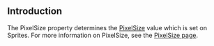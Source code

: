 ## Introduction

The PixelSize property determines the [PixelSize](/frb/docs/index.php?title=FlatRedBall.Sprite.PixelSize "FlatRedBall.Sprite.PixelSize") value which is set on Sprites. For more information on PixelSize, see the [PixelSize page](/frb/docs/index.php?title=FlatRedBall.Sprite.PixelSize "FlatRedBall.Sprite.PixelSize").
